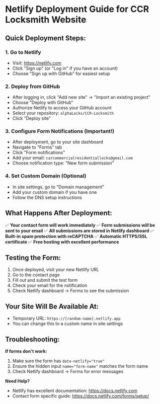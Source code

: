 # Netlify Deployment Guide for CCR Locksmith Website

## Quick Deployment Steps:

### 1. Go to Netlify
- Visit: https://netlify.com
- Click "Sign up" (or "Log in" if you have an account)
- Choose "Sign up with GitHub" for easiest setup

### 2. Deploy from GitHub
- After logging in, click "Add new site" → "Import an existing project"
- Choose "Deploy with GitHub"
- Authorize Netlify to access your GitHub account
- Select your repository: `alphaLocks/CCR-Locksmith`
- Click "Deploy site"

### 3. Configure Form Notifications (Important!)
- After deployment, go to your site dashboard
- Navigate to "Forms" tab
- Click "Form notifications"
- Add your email: `carcommercialresidentiallocks@gmail.com`
- Choose notification type: "New form submission"

### 4. Set Custom Domain (Optional)
- In site settings, go to "Domain management"
- Add your custom domain if you have one
- Follow the DNS setup instructions

## What Happens After Deployment:

✅ **Your contact form will work immediately**
✅ **Form submissions will be sent to your email**
✅ **All submissions are stored in Netlify dashboard**
✅ **Built-in spam protection with reCAPTCHA**
✅ **Automatic HTTPS/SSL certificate**
✅ **Free hosting with excellent performance**

## Testing the Form:

1. Once deployed, visit your new Netlify URL
2. Go to the contact page
3. Fill out and submit the test form
4. Check your email for the notification
5. Check Netlify dashboard → Forms to see the submission

## Your Site Will Be Available At:
- Temporary URL: `https://[random-name].netlify.app`
- You can change this to a custom name in site settings

## Troubleshooting:

**If forms don't work:**
1. Make sure the form has `data-netlify="true"`
2. Ensure the hidden input `name="form-name"` matches the form name
3. Check Netlify dashboard → Forms for error messages

**Need Help?**
- Netlify has excellent documentation: https://docs.netlify.com
- Contact form specific guide: https://docs.netlify.com/forms/setup/
